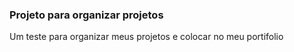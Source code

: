 ### Projeto para organizar projetos

Um teste para organizar meus projetos e colocar no meu portifolio